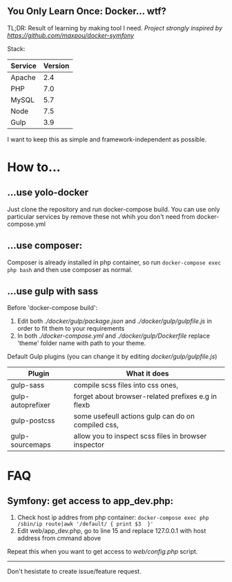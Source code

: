 You Only Learn Once: Docker... wtf?
-----------------------------------
TL;DR: Result of learning by making tool I need.
_Project strongly inspired by https://github.com/maxpou/docker-symfony_

Stack:

|     Service   | Version |
|---------------|---------|
|     Apache    |   2.4   |
|      PHP      |   7.0   |
|      MySQL    |   5.7   |
|      Node     |   7.5   |
|      Gulp     |   3.9   |

I want to keep this as simple and framework-independent as possible.

How to...
============
...use yolo-docker
------------------
Just clone the repository and run docker-compose build.
You can use only particular services by remove these not whih you don't need from docker-compose.yml

...use composer:
-----------------
Composer is already installed in php container, so run `docker-compose exec php bash` and then use composer as normal.

...use gulp with sass
-----------------------
Before 'docker-compose build':
1. Edit both _./docker/gulp/package.json_ and _./docker/gulp/gulpfile.js_ in order to fit them to your requirements
2. In both _./docker-compose.yml_ and _./docker/gulp/Dockerfile_ replace 'theme' folder name with path to your theme.

Default Gulp plugins (you can change it by editing _docker/gulp/gulpfile.js_)

|        Plugin     |                      What it does                    |                                                                                                                                  
| ----------------- | --------------------------------------------------   |                                                                                                                                  
| gulp-sass         | compile scss files into css ones,                    |                                                                                                                                 
| gulp-autoprefixer | forget about browser-related prefixes e.g in flexb   |                                                                                                                               
| gulp-postcss      | some usefeull actions gulp can do on compiled css,   |                                                                                                                                  
| gulp-sourcemaps   | allow you to inspect scss files in browser inspector |   


FAQ
============
Symfony: get access to app_dev.php:
------------------------------------
1. Check host ip addres from php container: `docker-compose exec php /sbin/ip route|awk '/default/ { print $3  }'`
2. Edit web/app_dev.php, go to line 15 and replace 127.0.0.1 with host address from cmmand above

Repeat this when you want to get access to _web/config.php_ script.
___

Don't hesistate to create issue/feature request.
